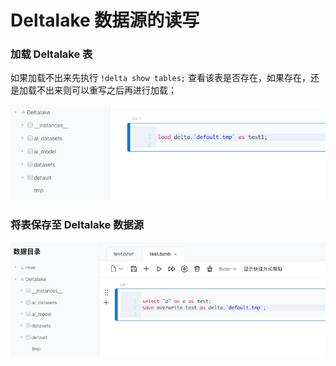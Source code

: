 # Deltalake 数据源的读写

### 加载 Deltalake 表

如果加载不出来先执行 `!delta show tables;` 查看该表是否存在，如果存在，还是加载不出来则可以重写之后再进行加载；

<p><img src="/byzer-notebook/zh-cn/datasource/images/delta-load.png"></p>

### 将表保存至 Deltalake 数据源

<p><img src="/byzer-notebook/zh-cn/datasource/images/delta-save.png"></p>



